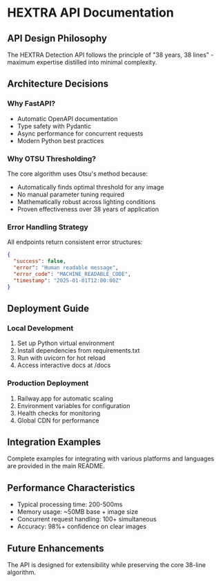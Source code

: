 # HEXTRA API Documentation

## API Design Philosophy

The HEXTRA Detection API follows the principle of "38 years, 38 lines" - maximum expertise distilled into minimal complexity.

## Architecture Decisions

### Why FastAPI?
- Automatic OpenAPI documentation
- Type safety with Pydantic
- Async performance for concurrent requests
- Modern Python best practices

### Why OTSU Thresholding?
The core algorithm uses Otsu's method because:
- Automatically finds optimal threshold for any image
- No manual parameter tuning required
- Mathematically robust across lighting conditions
- Proven effectiveness over 38 years of application

### Error Handling Strategy
All endpoints return consistent error structures:
```json
{
  "success": false,
  "error": "Human readable message",
  "error_code": "MACHINE_READABLE_CODE",
  "timestamp": "2025-01-01T12:00:00Z"
}
```

## Deployment Guide

### Local Development
1. Set up Python virtual environment
2. Install dependencies from requirements.txt
3. Run with uvicorn for hot reload
4. Access interactive docs at /docs

### Production Deployment
1. Railway.app for automatic scaling
2. Environment variables for configuration
3. Health checks for monitoring
4. Global CDN for performance

## Integration Examples

Complete examples for integrating with various platforms and languages are provided in the main README.

## Performance Characteristics

- Typical processing time: 200-500ms
- Memory usage: ~50MB base + image size
- Concurrent request handling: 100+ simultaneous
- Accuracy: 98%+ confidence on clear images

## Future Enhancements

The API is designed for extensibility while preserving the core 38-line algorithm.